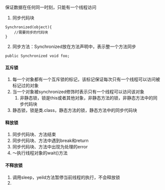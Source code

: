 保证数据在任何同一时刻，只能有一个线程访问
1. 同步代码块
```
Synchronized(object){
	//需要同步的代码块
}
```
2. 同步方法：Synchronized放在方法声明中，表示整一个方法同步
```
public Synchronized void foo;
```
#### 互斥锁
1. 每一个对象都有一个互斥锁的标记，该标记保证每次只有一个线程可以访问被标记过的对象
2. 当一个对象被synchronized修饰时表示只有一个线程可以访问该对象
	1. 非静态锁，锁是this或者其他对象，非静态方法的锁，非静态方法中的同步代码块
3. 静态锁，锁是类.class，静态方法的锁，静态方法中的同步代码块

#### 释放锁
1. 同步代码块、方法结束
2. 同步代码块、方法中遇到break和return
3. 同步代码块、方法中出现为处理的error
4. ～执行线程对象的wait()方法
#### 不释放锁
1. 调用sleep，yeild方法暂停当前线程的执行，不会释放锁
2. 